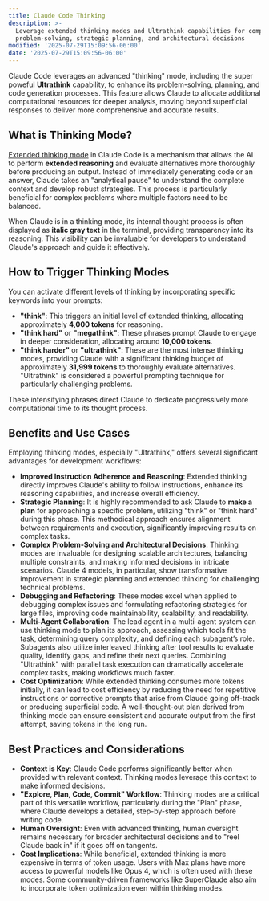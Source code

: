 ```yaml
---
title: Claude Code Thinking
description: >-
  Leverage extended thinking modes and Ultrathink capabilities for complex
  problem-solving, strategic planning, and architectural decisions
modified: '2025-07-29T15:09:56-06:00'
date: '2025-07-29T15:09:56-06:00'
---
```


Claude Code leverages an advanced "thinking" mode, including the super poweful **Ultrathink** capability, to enhance its problem-solving, planning, and code generation processes. This feature allows Claude to allocate additional computational resources for deeper analysis, moving beyond superficial responses to deliver more comprehensive and accurate results.

## What is Thinking Mode?

[Extended thinking mode](https://www.anthropic.com/news/visible-extended-thinking) in Claude Code is a mechanism that allows the AI to perform **extended reasoning** and evaluate alternatives more thoroughly before producing an output. Instead of immediately generating code or an answer, Claude takes an "analytical pause" to understand the complete context and develop robust strategies. This process is particularly beneficial for complex problems where multiple factors need to be balanced.

When Claude is in a thinking mode, its internal thought process is often displayed as **italic gray text** in the terminal, providing transparency into its reasoning. This visibility can be invaluable for developers to understand Claude's approach and guide it effectively.

## How to Trigger Thinking Modes

You can activate different levels of thinking by incorporating specific keywords into your prompts:

- **"think"**: This triggers an initial level of extended thinking, allocating approximately **4,000 tokens** for reasoning.
- **"think hard"** or **"megathink"**: These phrases prompt Claude to engage in deeper consideration, allocating around **10,000 tokens**.
- **"think harder"** or **"ultrathink"**: These are the most intense thinking modes, providing Claude with a significant thinking budget of approximately **31,999 tokens** to thoroughly evaluate alternatives. "Ultrathink" is considered a powerful prompting technique for particularly challenging problems.

These intensifying phrases direct Claude to dedicate progressively more computational time to its thought process.

## Benefits and Use Cases

Employing thinking modes, especially "Ultrathink," offers several significant advantages for development workflows:

- **Improved Instruction Adherence and Reasoning**: Extended thinking directly improves Claude's ability to follow instructions, enhance its reasoning capabilities, and increase overall efficiency.
- **Strategic Planning**: It is highly recommended to ask Claude to **make a plan** for approaching a specific problem, utilizing "think" or "think hard" during this phase. This methodical approach ensures alignment between requirements and execution, significantly improving results on complex tasks.
- **Complex Problem-Solving and Architectural Decisions**: Thinking modes are invaluable for designing scalable architectures, balancing multiple constraints, and making informed decisions in intricate scenarios. Claude 4 models, in particular, show transformative improvement in strategic planning and extended thinking for challenging technical problems.
- **Debugging and Refactoring**: These modes excel when applied to debugging complex issues and formulating refactoring strategies for large files, improving code maintainability, scalability, and readability.
- **Multi-Agent Collaboration**: The lead agent in a multi-agent system can use thinking mode to plan its approach, assessing which tools fit the task, determining query complexity, and defining each subagent’s role. Subagents also utilize interleaved thinking after tool results to evaluate quality, identify gaps, and refine their next queries. Combining "Ultrathink" with parallel task execution can dramatically accelerate complex tasks, making workflows much faster.
- **Cost Optimization**: While extended thinking consumes more tokens initially, it can lead to cost efficiency by reducing the need for repetitive instructions or corrective prompts that arise from Claude going off-track or producing superficial code. A well-thought-out plan derived from thinking mode can ensure consistent and accurate output from the first attempt, saving tokens in the long run.

## Best Practices and Considerations

- **Context is Key**: Claude Code performs significantly better when provided with relevant context. Thinking modes leverage this context to make informed decisions.
- **"Explore, Plan, Code, Commit" Workflow**: Thinking modes are a critical part of this versatile workflow, particularly during the "Plan" phase, where Claude develops a detailed, step-by-step approach before writing code.
- **Human Oversight**: Even with advanced thinking, human oversight remains necessary for broader architectural decisions and to "reel Claude back in" if it goes off on tangents.
- **Cost Implications**: While beneficial, extended thinking is more expensive in terms of token usage. Users with Max plans have more access to powerful models like Opus 4, which is often used with these modes. Some community-driven frameworks like SuperClaude also aim to incorporate token optimization even within thinking modes.
